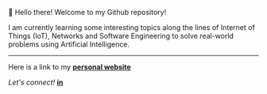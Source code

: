:wave: Hello there! Welcome to my Github repository!

I am currently learning some interesting topics along the lines of Internet of Things (IoT), Networks and Software Engineering to solve real-world problems using Artificial Intelligence. 

***
Here is a link to my [**personal website**](https://abhishekchandar.github.io/)


*Let's connect!* [**in**](https://www.linkedin.com/in/abhishekchandar/)
